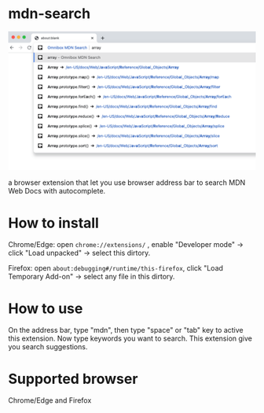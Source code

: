 # mdn-search

![screenshot](./webstore/screenshot.png)

a browser extension that let you use browser address bar to search MDN Web Docs with autocomplete.

# How to install
Chrome/Edge: open `chrome://extensions/` , enable "Developer mode" → click "Load unpacked" → select this dirtory.

Firefox: open `about:debugging#/runtime/this-firefox`, click "Load Temporary Add-on" → select any file in this dirtory.

# How to use
On the address bar, type "mdn", then type "space" or "tab" key to active this extension. Now type keywords you want to search. This extension give you search suggestions.

# Supported browser
Chrome/Edge and Firefox